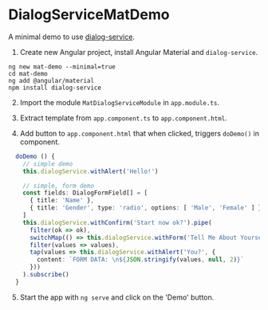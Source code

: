 # DialogServiceMatDemo

A minimal demo to use [dialog-service](https://github.com/kctang/dialog-service).

1. Create new Angular project, install Angular Material and `dialog-service`.
```
ng new mat-demo --minimal=true
cd mat-demo
ng add @angular/material
npm install dialog-service
```

2. Import the module `MatDialogServiceModule` in `app.module.ts`.

3. Extract template from `app.component.ts` to `app.component.html`.

4. Add button to `app.component.html` that when clicked, triggers `doDemo()` in component.

````typescript
  doDemo () {
    // simple demo
    this.dialogService.withAlert('Hello!')

    // simple, form demo
    const fields: DialogFormField[] = [
      { title: 'Name' },
      { title: 'Gender', type: 'radio', options: [ 'Male', 'Female' ] },
    ]
    this.dialogService.withConfirm('Start now ok?').pipe(
      filter(ok => ok),
      switchMap(() => this.dialogService.withForm('Tell Me About Yourself', fields)),
      filter(values => values),
      tap(values => this.dialogService.withAlert('You?', {
        content: `FORM DATA: \n${JSON.stringify(values, null, 2)}`
      }))
    ).subscribe()
  }
````

5. Start the app with `ng serve` and click on the 'Demo' button.
